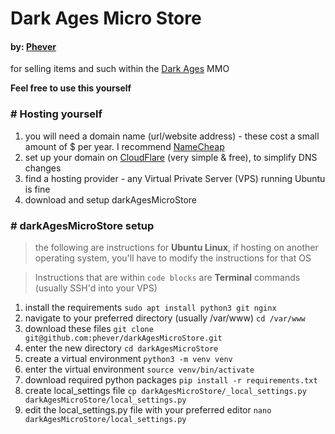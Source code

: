 # Dark Ages Micro Store
#### by: [Phever](https://phever.dev)

for selling items and such within the [Dark Ages](https://www.darkages.com) MMO

__Feel free to use this yourself__

### \# Hosting yourself

1. you will need a domain name (url/website address) - these cost a small amount of $ per year. I recommend [NameCheap](https://namecheap.com)
2. set up your domain on [CloudFlare](https://cloudflare.com) (very simple & free), to simplify DNS changes
3. find a hosting provider - any Virtual Private Server (VPS) running Ubuntu is fine
4. download and setup darkAgesMicroStore

### \# darkAgesMicroStore setup

> the following are instructions for __Ubuntu Linux__, if hosting on another operating system, you'll have to modify the instructions for that OS

> Instructions that are within `code blocks` are __Terminal__ commands (usually SSH'd into your VPS)

1. install the requirements `sudo apt install python3 git nginx`
2. navigate to your preferred directory (usually /var/www) `cd /var/www`
3. download these files `git clone git@github.com:phever/darkAgesMicroStore.git`
4. enter the new directory `cd darkAgesMicroStore`
5. create a virtual environment `python3 -m venv venv`
6. enter the virtual environment `source venv/bin/activate`
7. download required python packages `pip install -r requirements.txt`
8. create local_settings file `cp darkAgesMicroStore/_local_settings.py darkAgesMicroStore/local_settings.py`
9. edit the local_settings.py file with your preferred editor `nano darkAgesMicroStore/local_settings.py`
